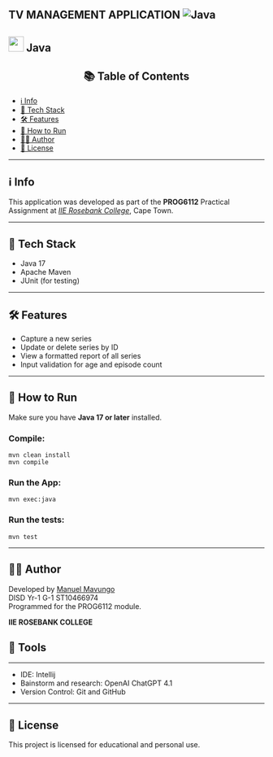 ## TV MANAGEMENT APPLICATION ![Java](https://img.shields.io/badge/Built%20With-Java-orange?logo=java&logoColor=white)


<img src="https://cdn.jsdelivr.net/gh/devicons/devicon/icons/java/java-original.svg" width="30"/> Java
--- 
<h2 align="center">📚 Table of Contents</h2>


- [ℹ️ Info](#-Info)
- [🧰 Tech Stack](#-tech-stack)
- [🛠 Features](#-features)
- [🧪 How to Run](#-how-to-run)
- [👨‍💻 Author](#-author)
- [📝 License](#-license)

---

## ℹ️ Info
This application was developed as part of the **PROG6112** Practical Assignment at *[IIE Rosebank College](https://www.rosebankcollege.co.za/)*, Cape Town.

---
## 🧰 Tech Stack
- Java 17
- Apache Maven
- JUnit (for testing)

---

## 🛠 Features
- Capture a new series
- Update or delete series by ID
- View a formatted report of all series
- Input validation for age and episode count

---

## 🧪 How to Run

Make sure you have **Java 17 or later** installed.

### Compile:
```
mvn clean install
mvn compile
```
### Run the App:
```
mvn exec:java
```
### Run the tests:
```
mvn test
```

---
## 👨‍💻 Author 

Developed by [Manuel Mavungo](https://github.com/guiomav) <br/>
DISD Yr-1 G-1 ST10466974 <br/>
Programmed for the PROG6112 module. <br>

**IIE ROSEBANK COLLEGE**

## 📝 Tools
---
- IDE: Intellij
- Bainstorm and research: OpenAI ChatGPT 4.1
- Version Control: Git and GitHub

---
## 📝 License

This project is licensed for educational and personal use.
